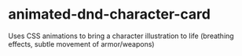 # animated-dnd-character-card
Uses CSS animations to bring a character illustration to life (breathing effects, subtle movement of armor/weapons)

